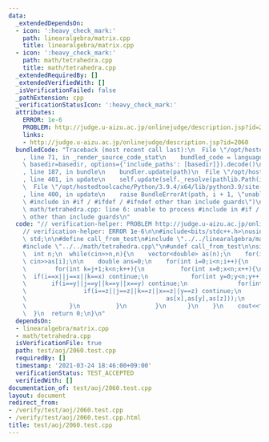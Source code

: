 ```yaml
---
data:
  _extendedDependsOn:
  - icon: ':heavy_check_mark:'
    path: linearalgebra/matrix.cpp
    title: linearalgebra/matrix.cpp
  - icon: ':heavy_check_mark:'
    path: math/tetrahedra.cpp
    title: math/tetrahedra.cpp
  _extendedRequiredBy: []
  _extendedVerifiedWith: []
  _isVerificationFailed: false
  _pathExtension: cpp
  _verificationStatusIcon: ':heavy_check_mark:'
  attributes:
    ERROR: 1e-6
    PROBLEM: http://judge.u-aizu.ac.jp/onlinejudge/description.jsp?id=2060
    links:
    - http://judge.u-aizu.ac.jp/onlinejudge/description.jsp?id=2060
  bundledCode: "Traceback (most recent call last):\n  File \"/opt/hostedtoolcache/Python/3.9.4/x64/lib/python3.9/site-packages/onlinejudge_verify/documentation/build.py\"\
    , line 71, in _render_source_code_stat\n    bundled_code = language.bundle(stat.path,\
    \ basedir=basedir, options={'include_paths': [basedir]}).decode()\n  File \"/opt/hostedtoolcache/Python/3.9.4/x64/lib/python3.9/site-packages/onlinejudge_verify/languages/cplusplus.py\"\
    , line 187, in bundle\n    bundler.update(path)\n  File \"/opt/hostedtoolcache/Python/3.9.4/x64/lib/python3.9/site-packages/onlinejudge_verify/languages/cplusplus_bundle.py\"\
    , line 401, in update\n    self.update(self._resolve(pathlib.Path(included), included_from=path))\n\
    \  File \"/opt/hostedtoolcache/Python/3.9.4/x64/lib/python3.9/site-packages/onlinejudge_verify/languages/cplusplus_bundle.py\"\
    , line 400, in update\n    raise BundleErrorAt(path, i + 1, \"unable to process\
    \ #include in #if / #ifdef / #ifndef other than include guards\")\nonlinejudge_verify.languages.cplusplus_bundle.BundleErrorAt:\
    \ math/tetrahedra.cpp: line 6: unable to process #include in #if / #ifdef / #ifndef\
    \ other than include guards\n"
  code: "// verification-helper: PROBLEM http://judge.u-aizu.ac.jp/onlinejudge/description.jsp?id=2060\n\
    // verification-helper: ERROR 1e-6\n\n#include<bits/stdc++.h>\nusing namespace\
    \ std;\n\n#define call_from_test\n#include \"../../linearalgebra/matrix.cpp\"\n\
    #include \"../../math/tetrahedra.cpp\"\n#undef call_from_test\n\nsigned main(){\n\
    \  int n;\n  while(cin>>n,n){\n    vector<double> as(n);\n    for(int i=0;i<n;i++)\
    \ cin>>as[i];\n\n    double ans=0;\n    for(int i=0;i<n;i++){\n      for(int j=i+1;j<n;j++){\n\
    \        for(int k=j+1;k<n;k++){\n          for(int x=0;x<n;x++){\n          \
    \  if(i==x||j==x||k==x) continue;\n            for(int y=0;y<n;y++){\n       \
    \       if(i==y||j==y||k==y||x==y) continue;\n              for(int z=0;z<n;z++){\n\
    \                if(i==z||j==z||k==z||x==z||y==z) continue;\n                ans=max(ans,tetrahedra(as[i],as[j],as[k],\n\
    \                                       as[x],as[y],as[z]));\n              }\n\
    \            }\n          }\n        }\n      }\n    }\n    cout<<fixed<<setprecision(12)<<ans<<endl;\n\
    \  }\n  return 0;\n}\n"
  dependsOn:
  - linearalgebra/matrix.cpp
  - math/tetrahedra.cpp
  isVerificationFile: true
  path: test/aoj/2060.test.cpp
  requiredBy: []
  timestamp: '2021-03-24 18:46:00+09:00'
  verificationStatus: TEST_ACCEPTED
  verifiedWith: []
documentation_of: test/aoj/2060.test.cpp
layout: document
redirect_from:
- /verify/test/aoj/2060.test.cpp
- /verify/test/aoj/2060.test.cpp.html
title: test/aoj/2060.test.cpp
---
```


